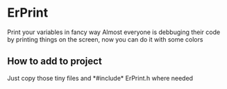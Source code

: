 # ErPrint
Print your variables in fancy way
Almost everyone is debbuging their code by printing things on the screen, now you can do it with some colors

<h2>How to add to project</h2>
Just copy those tiny files and *#include* ErPrint.h where needed
